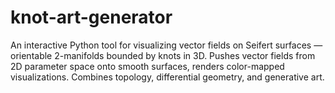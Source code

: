 # knot-art-generator
An interactive Python tool for visualizing vector fields on Seifert surfaces — orientable 2-manifolds bounded by knots in 3D. Pushes vector fields from 2D parameter space onto smooth surfaces, renders color-mapped visualizations. Combines topology, differential geometry, and generative art.
